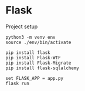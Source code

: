 # Flask 

Project setup

```
python3 -m venv env
source ./env/bin/activate

pip install flask
pip install Flask-WTF
pip install Flask-Migrate
pip install flask-sqlalchemy

set FLASK_APP = app.py
flask run

```